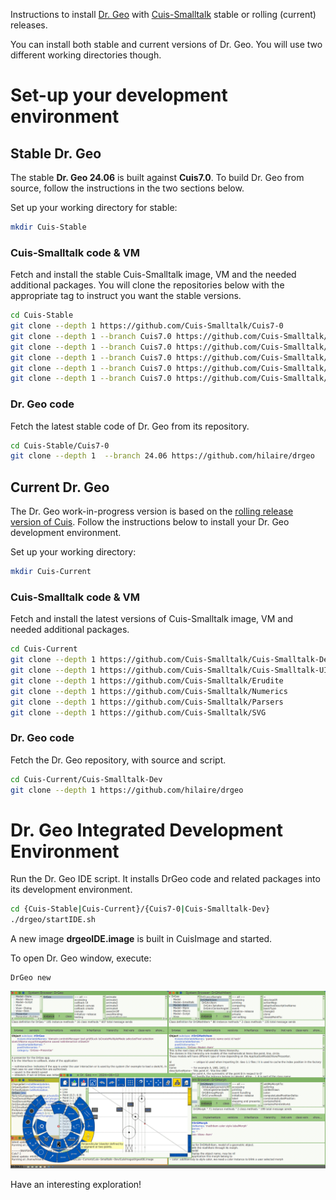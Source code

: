 Instructions to install [Dr. Geo](https://www.gnu.org/s/dr-geo/) with
[Cuis-Smalltalk](http://cuis.st) stable or rolling (current) releases.

You can install both stable and current versions of Dr. Geo. You
will use two different working directories though.

# Set-up your development environment

## Stable Dr. Geo 
The stable **Dr. Geo 24.06** is built against
**Cuis7.0**. To build Dr. Geo from source, follow
the instructions in the two sections below.

Set up your working directory for stable:

```bash
mkdir Cuis-Stable
```

### Cuis-Smalltalk code & VM
Fetch and install the stable Cuis-Smalltalk image, VM and the needed
additional packages. You will clone the repositories below with the
appropriate tag to instruct you want the stable versions.

```bash
cd Cuis-Stable
git clone --depth 1 https://github.com/Cuis-Smalltalk/Cuis7-0
git clone --depth 1 --branch Cuis7.0 https://github.com/Cuis-Smalltalk/Cuis-Smalltalk-UI
git clone --depth 1 --branch Cuis7.0 https://github.com/Cuis-Smalltalk/Erudite
git clone --depth 1 --branch Cuis7.0 https://github.com/Cuis-Smalltalk/Numerics
git clone --depth 1 --branch Cuis7.0 https://github.com/Cuis-Smalltalk/Parsers
git clone --depth 1 --branch Cuis7.0 https://github.com/Cuis-Smalltalk/SVG
```

### Dr. Geo code
Fetch the latest stable code of Dr. Geo from its repository.

```bash
cd Cuis-Stable/Cuis7-0
git clone --depth 1  --branch 24.06 https://github.com/hilaire/drgeo
```

## Current Dr. Geo
The Dr. Geo work-in-progress version is based on the [rolling release
version of
Cuis](https://github.com/Cuis-Smalltalk/Cuis-Smalltalk-Dev). Follow
the instructions below to install your Dr. Geo development
environment.

Set up your working directory:
```bash
mkdir Cuis-Current
```

### Cuis-Smalltalk code & VM
Fetch and install the latest versions of Cuis-Smalltalk image, VM and
needed additional packages.

```bash
cd Cuis-Current
git clone --depth 1 https://github.com/Cuis-Smalltalk/Cuis-Smalltalk-Dev
git clone --depth 1 https://github.com/Cuis-Smalltalk/Cuis-Smalltalk-UI
git clone --depth 1 https://github.com/Cuis-Smalltalk/Erudite
git clone --depth 1 https://github.com/Cuis-Smalltalk/Numerics
git clone --depth 1 https://github.com/Cuis-Smalltalk/Parsers
git clone --depth 1 https://github.com/Cuis-Smalltalk/SVG
```

### Dr. Geo code
Fetch the Dr. Geo repository, with source and script.

```bash
cd Cuis-Current/Cuis-Smalltalk-Dev
git clone --depth 1 https://github.com/hilaire/drgeo
```

# Dr. Geo Integrated Development Environment
Run the Dr. Geo IDE script. It installs DrGeo code and related
packages into its development environment.

```bash
cd {Cuis-Stable|Cuis-Current}/{Cuis7-0|Cuis-Smalltalk-Dev}
./drgeo/startIDE.sh
```

A new image **drgeoIDE.image** is built in CuisImage and started.

To open Dr. Geo window, execute:
```smalltalk
DrGeo new
```

![Dr. Geo IDE](DrGeoIDE.png)

Have an interesting exploration!
